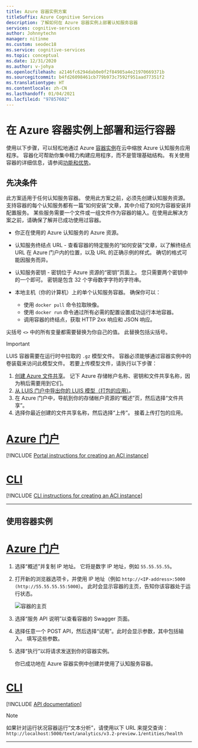 ```yaml
---
title: Azure 容器实例方案
titleSuffix: Azure Cognitive Services
description: 了解如何在 Azure 容器实例上部署认知服务容器
services: cognitive-services
author: Johnnytechn
manager: nitinme
ms.custom: seodec18
ms.service: cognitive-services
ms.topic: conceptual
ms.date: 12/31/2020
ms.author: v-johya
ms.openlocfilehash: a2146fc6294dab0e0f2f84985a4e21970669371b
ms.sourcegitcommit: b4fd26098461cb779b973c7592f951aad77351f2
ms.translationtype: HT
ms.contentlocale: zh-CN
ms.lasthandoff: 01/04/2021
ms.locfileid: "97857602"
---
```

# <a name="deploy-and-run-container-on-azure-container-instance"></a>在 Azure 容器实例上部署和运行容器

使用以下步骤，可以轻松地通过 Azure [容器实例](../../container-instances/index.yml)在云中缩放 Azure 认知服务应用程序。 容器化可帮助你集中精力构建应用程序，而不是管理基础结构。 有关使用容器的详细信息，请参阅[功能和优势](../cognitive-services-container-support.md#features-and-benefits)。

## <a name="prerequisites"></a>先决条件

此方案适用于任何认知服务容器。 使用此方案之前，必须先创建认知服务资源。 支持容器的每个认知服务都有一篇“如何安装”文章，其中介绍了如何为容器安装并配置服务。 某些服务需要一个文件或一组文件作为容器的输入。在使用此解决方案之前，请确保了解并已成功使用过容器。

* 你正在使用的 Azure 认知服务的 Azure 资源。
* 认知服务终结点 URL - 查看容器的特定服务的“如何安装”文章，以了解终结点 URL 在 Azure 门户内的位置，以及 URL 的正确示例的样式。 确切的格式可能因服务而异。
* 认知服务密钥 - 密钥位于 Azure 资源的“密钥”页面上。 您只需要两个密钥中的一个即可。 密钥是包含 32 个字母数字字符的字符串。

* 本地主机（你的计算机）上的单个认知服务容器。 确保你可以：
  * 使用 `docker pull` 命令拉取映像。
  * 使用 `docker run` 命令通过所有必需的配置设置成功运行本地容器。
  * 调用容器的终结点，获取 HTTP 2xx 响应和 JSON 响应。

尖括号 `<>` 中的所有变量都需要替换为你自己的值。 此替换包括尖括号。

> [!IMPORTANT]
> LUIS 容器需要在运行时中拉取的 `.gz` 模型文件。 容器必须能够通过容器实例中的卷装载来访问此模型文件。 若要上传模型文件，请执行以下步骤：
> 1. [创建 Azure 文件共享](../../storage/files/storage-how-to-create-file-share.md)。 记下 Azure 存储帐户名称、密钥和文件共享名称，因为稍后需要用到它们。
> 2. [从 LUIS 门户中导出你的 LUIS 模型（打包的应用）](../LUIS/luis-container-howto.md#export-packaged-app-from-luis)。 
> 3. 在 Azure 门户中，导航到你的存储帐户资源的“概述”页，然后选择“文件共享”。 
> 4. 选择你最近创建的文件共享名称，然后选择“上传”。 接着上传打包的应用。 

# <a name="azure-portal"></a>[Azure 门户](#tab/portal)

[!INCLUDE [Portal instructions for creating an ACI instance](includes/create-container-instances-resource.md)]

# <a name="cli"></a>[CLI](#tab/cli)

[!INCLUDE [CLI instructions for creating an ACI instance](../containers/includes/create-container-instances-resource-from-azure-cli.md)]

---


## <a name="use-the-container-instance"></a>使用容器实例

# <a name="azure-portal"></a>[Azure 门户](#tab/portal)

1. 选择“概述”并复制 IP 地址。 它将是数字 IP 地址，例如 `55.55.55.55`。
1. 打开新的浏览器选项卡，并使用 IP 地址（例如 `http://<IP-address>:5000 (http://55.55.55.55:5000`）。 此时会显示容器的主页，告知你该容器处于运行状态。

    ![容器的主页](../../../includes/media/cognitive-services-containers-api-documentation/container-webpage.png)

1. 选择“服务 API 说明”以查看容器的 Swagger 页面。

1. 选择任意一个 POST API，然后选择“试用”。此时会显示参数，其中包括输入。 填写这些参数。

1. 选择“执行”以将请求发送到你的容器实例。

    你已成功地在 Azure 容器实例中创建并使用了认知服务容器。

# <a name="cli"></a>[CLI](#tab/cli)

[!INCLUDE [API documentation](../../../includes/cognitive-services-containers-api-documentation.md)]

> [!NOTE]
> 如果针对运行状况容器运行“文本分析”，请使用以下 URL 来提交查询：`http://localhost:5000/text/analytics/v3.2-preview.1/entities/health`

---

